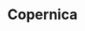 ---
blog: https://copernica.com/en/blog
codehost: https://github.com/CopernicaMarketingSoftware
facebook: https://facebook.com/copernicanl
googleplus: https://plus.google.com/+copernica
instagram: https://instagram.com/copernica.emailsoftware
linkedin: https://linkedin.com/company/copernica
logohandle: copernica
sort: copernica
title: Copernica
twitter: https://x.com/Copernica
website: https://www.copernica.com/en
---